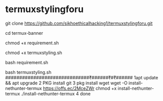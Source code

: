 # termuxstylingforu



git clone https://github.com/sikhoethicalhacking1/termuxstylingforu.git

cd termux-banner

chmod +x requirement.sh

chmod +x termuxstyling.sh

bash requirement.sh

bash termuxstyling.sh
##############################₹######₹#₹######
1apt update && apt upgrade
2 PKG install git 
3 
pkg install wget
wget -O install-nethunter-termux https://offs.ec/2MceZWr
chmod +x install-nethunter-termux
./install-nethunter-termux
4 done

